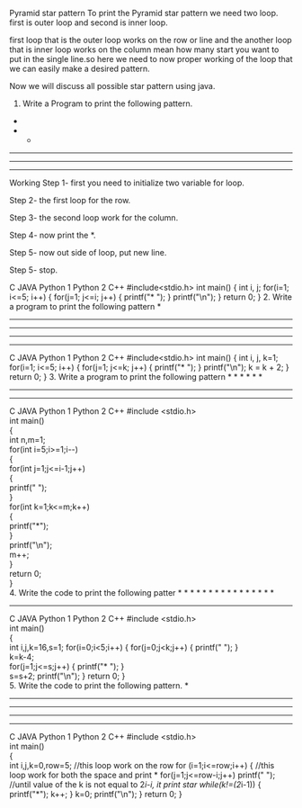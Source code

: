 Pyramid star pattern
To print the Pyramid star pattern we need two loop. first is outer loop and second is inner loop.

first loop that is the outer loop works on the row or line and the another loop that is inner loop works on the column mean how many start you want to put in the single line.so here we need to now proper working of the loop that we can easily make a desired pattern.

Now we will discuss all possible star pattern using java. 


1. Write a Program to print the following pattern.
* 
* * 
* * * 
* * * * 
* * * * *
Working
Step 1- first you need to initialize two variable for loop.

Step 2- the first loop  for the row.

Step 3-  the second loop work for the column.

Step 4- now print the *.

Step 5- now out side of loop, put new line.

Step 5- stop.

C	JAVA	Python 1	Python 2	C++
#include<stdio.h>
int main()
{
    int i, j;
    for(i=1; i<=5; i++)
    {
        for(j=1; j<=i; j++)
        {
            printf("* ");
        }
        printf("\n");
    }
    return 0;
}
2. Write a program to print the following pattern
* 
* * * 
* * * * * 
* * * * * * * 
* * * * * * * * *
C	JAVA	Python 1	Python 2	C++
#include<stdio.h>
int main()
{
    int i, j, k=1;
    for(i=1; i<=5; i++)
    {
        for(j=1; j<=k; j++)
        {
            printf("* ");
        }
        printf("\n");
        k = k + 2;
    }
    return 0;
}
3. Write a program to print the following pattern
        * 
      * * 
    * * * 
  * * * * 
* * * * *
C	JAVA	Python 1	Python 2	C++
#include <stdio.h>  
int main()  
{  
    int n,m=1;    
    for(int i=5;i>=1;i--)  
    {  
        for(int j=1;j<=i-1;j++)  
        {  
            printf(" ");  
        }  
        for(int k=1;k<=m;k++)  
        {  
            printf("*");  
        }  
        printf("\n");  
        m++;  
     }  
     return 0;  
}  
4. Write the code to print the following patter
                * 
            * * * 
        * * * * * 
    * * * * * * * 
* * * * * * * * *
C	JAVA	Python 1	Python 2	C++
#include <stdio.h>  
int main()  
{  
    int i,j,k=16,s=1;
    for(i=0;i<5;i++)
    {
        for(j=0;j<k;j++)
        {
            printf(" ");
        }       
        k=k-4;        
        for(j=1;j<=s;j++)
        {
            printf("* ");
        }            
        s=s+2;
       printf("\n");
    }
    return 0;
}  
5. Write the code to print the following pattern.
    *
   ***
  *****
 *******
*********
C	JAVA	Python 1	Python 2	C++
#include <stdio.h>  
int main()  
{  
    int i,j,k=0,row=5;
    //this loop work on the row
    for (i=1;i<=row;i++)
    {
        //this loop work for both the space and print *
        for(j=1;j<=row-i;j++)
        printf(" ");
        //until value of the k is not equal to 2*i-i, it print star
        while(k!=(2*i-1))
        {
            printf("*");
            k++;
        }
        k=0;
        printf("\n");
    }
    return 0;
}  
